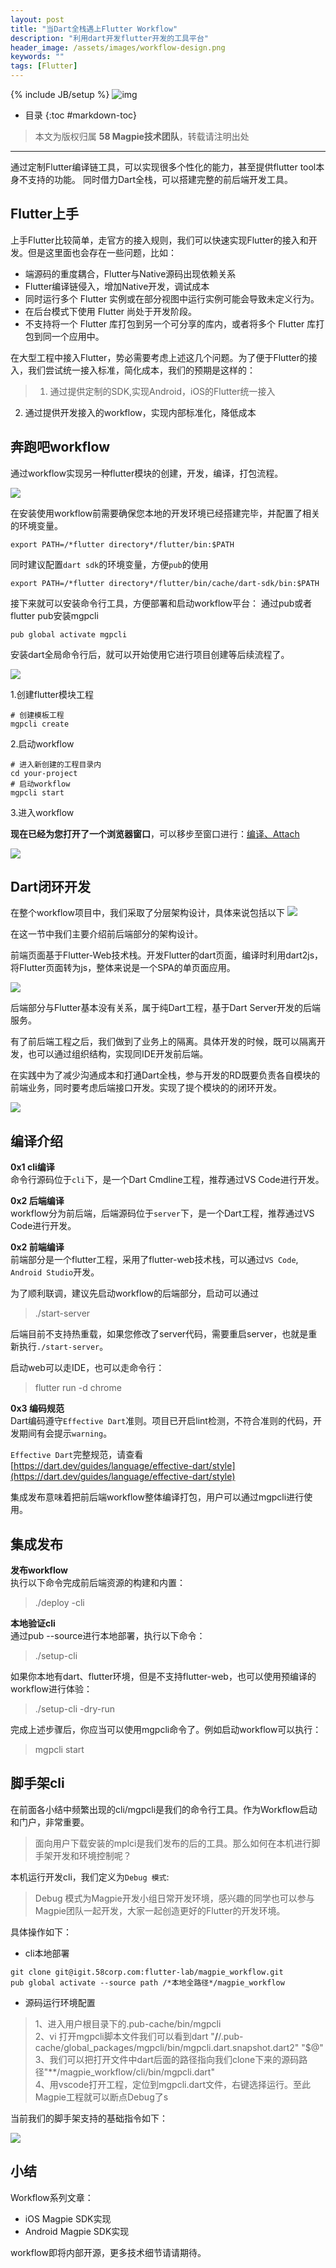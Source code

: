 ```yaml
---
layout: post
title: "当Dart全栈遇上Flutter Workflow"
description: "利用dart开发flutter开发的工具平台"
header_image: /assets/images/workflow-design.png
keywords: ""
tags: [Flutter]
---
```

{% include JB/setup %}
![img](/assets/images/workflow-design.png)
* 目录
{:toc #markdown-toc}

> 本文为版权归属 **58 Magpie技术团队**，转载请注明出处

---

通过定制Flutter编译链工具，可以实现很多个性化的能力，甚至提供flutter tool本身不支持的功能。
同时借力Dart全栈，可以搭建完整的前后端开发工具。

## Flutter上手
上手Flutter比较简单，走官方的接入规则，我们可以快速实现Flutter的接入和开发。但是这里面也会存在一些问题，比如：
* 端源码的重度耦合，Flutter与Native源码出现依赖关系
* Flutter编译链侵入，增加Native开发，调试成本
* 同时运行多个 Flutter 实例或在部分视图中运行实例可能会导致未定义行为。
* 在后台模式下使用 Flutter 尚处于开发阶段。
* 不支持将一个 Flutter 库打包到另一个可分享的库内，或者将多个 Flutter 库打包到同一个应用中。

在大型工程中接入Flutter，势必需要考虑上述这几个问题。为了便于Flutter的接入，我们尝试统一接入标准，简化成本，我们的预期是这样的：
> 1. 通过提供定制的SDK,实现Android，iOS的Flutter统一接入
2. 通过提供开发接入的workflow，实现内部标准化，降低成本

## 奔跑吧workflow
通过workflow实现另一种flutter模块的创建，开发，编译，打包流程。

![](/assets/images/workflow-design.png)

在安装使用workflow前需要确保您本地的开发环境已经搭建完毕，并配置了相关的环境变量。
```
export PATH=/*flutter directory*/flutter/bin:$PATH
```
同时建议配置`dart sdk`的环境变量，方便`pub`的使用
```
export PATH=/*flutter directory*/flutter/bin/cache/dart-sdk/bin:$PATH
```

接下来就可以安装命令行工具，方便部署和启动workflow平台：
通过pub或者flutter pub安装mgpcli

```shell
pub global activate mgpcli
```

安装dart全局命令行后，就可以开始使用它进行项目创建等后续流程了。

![](/assets/images/workflow-preview.gif)

1.创建flutter模块工程

```shell
# 创建模板工程
mgpcli create
```

2.启动workflow

```shell
# 进入新创建的工程目录内
cd your-project
# 启动workflow
mgpcli start
```
3.进入workflow

**现在已经为您打开了一个浏览器窗口**，可以移步至窗口进行：[编译、Attach](http://127.0.0.1:8080)

![](/assets/images/workflow-preview.png)

## Dart闭环开发
在整个workflow项目中，我们采取了分层架构设计，具体来说包括以下
![](/assets/images/WorkflowArchitecture.png)

在这一节中我们主要介绍前后端部分的架构设计。

前端页面基于Flutter-Web技术栈。开发Flutter的dart页面，编译时利用dart2js，将Flutter页面转为js，整体来说是一个SPA的单页面应用。

![](/assets/images/flutter-web.png)

后端部分与Flutter基本没有关系，属于纯Dart工程，基于Dart Server开发的后端服务。

有了前后端工程之后，我们做到了业务上的隔离。具体开发的时候，既可以隔离开发，也可以通过组织结构，实现同IDE开发前后端。

在实践中为了减少沟通成本和打通Dart全栈，参与开发的RD既要负责各自模块的前端业务，同时要考虑后端接口开发。实现了提个模块的的闭环开发。

![](/assets/images/workflow-structure.png)

## 编译介绍
**0x1 cli编译**  
命令行源码位于`cli`下，是一个Dart Cmdline工程，推荐通过VS Code进行开发。

**0x2 后端编译**  
workflow分为前后端，后端源码位于`server`下，是一个Dart工程，推荐通过VS Code进行开发。

**0x2 前端编译**  
前端部分是一个flutter工程，采用了flutter-web技术栈，可以通过`VS Code`, `Android Studio`开发。

为了顺利联调，建议先启动workflow的后端部分，启动可以通过
> ./start-server

后端目前不支持热重载，如果您修改了server代码，需要重启server，也就是重新执行`./start-server`。

启动web可以走IDE，也可以走命令行：
 > flutter run -d chrome

**0x3 编码规范**  
Dart编码遵守`Effective Dart`准则。项目已开启lint检测，不符合准则的代码，开发期间有会提示`warning`。

`Effective Dart`完整规范，请查看 [https://dart.dev/guides/language/effective-dart/style](https://dart.dev/guides/language/effective-dart/style)

集成发布意味着把前后端workflow整体编译打包，用户可以通过mgpcli进行使用。

## 集成发布
**发布workflow**  
执行以下命令完成前后端资源的构建和内置：
> ./deploy -cli

**本地验证cli**  
通过pub --source进行本地部署，执行以下命令：
> ./setup-cli

如果你本地有dart、flutter环境，但是不支持flutter-web，也可以使用预编译的workflow进行体验：
> ./setup-cli -dry-run

完成上述步骤后，你应当可以使用mgpcli命令了。例如启动workflow可以执行：
> mgpcli start

## 脚手架cli
在前面各小结中频繁出现的cli/mgpcli是我们的命令行工具。作为Workflow启动和门户，非常重要。
>面向用户下载安装的mplci是我们发布的后的工具。那么如何在本机进行脚手架开发和环境控制呢？

本机运行开发cli，我们定义为`Debug 模式`:

> Debug 模式为Magpie开发小组日常开发环境，感兴趣的同学也可以参与Magpie团队一起开发，大家一起创造更好的Flutter的开发环境。

具体操作如下：
* cli本地部署
```
git clone git@igit.58corp.com:flutter-lab/magpie_workflow.git 
pub global activate --source path /*本地全路径*/magpie_workflow 
```

* 源码运行环境配置
>1、进入用户根目录下的.pub-cache/bin/mgpcli  
>2、vi 打开mgpcli脚本文件我们可以看到dart "**/**/.pub-cache/global_packages/mgpcli/bin/mgpcli.dart.snapshot.dart2" "$@"  
>3、我们可以把打开文件中dart后面的路径指向我们clone下来的源码路径"**/magpie_workflow/cli/bin/mgpcli.dart"  
>4、用vscode打开工程，定位到mgpcli.dart文件，右键选择运行。至此Magpie工程就可以断点Debug了s

当前我们的脚手架支持的基础指令如下：

![](/assets/images/mgpcli-cmd.png)

## 小结

Workflow系列文章：

* iOS Magpie SDK实现
* Android Magpie SDK实现

workflow即将内部开源，更多技术细节请请期待。
